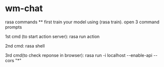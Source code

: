 # wm-chat

rasa commands
** first train your model using (rasa train).
open 3 command prompts

1st cmd (to start action server):
rasa run action

2nd cmd:
rasa shell

3rd cmd(to check reponse in browser):
rasa run -i localhost --enable-api --cors "*" 
